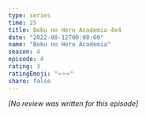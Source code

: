 ```yaml
---
type: series
time: 25
title: Boku no Hero Academia 4x4
date: "2022-08-12T00:00:00"
name: "Boku no Hero Academia"
season: 4
episode: 4
rating: 3
ratingEmoji: "⭐️⭐️⭐️"
share: false
---
```


*[No review was written for this episode]*